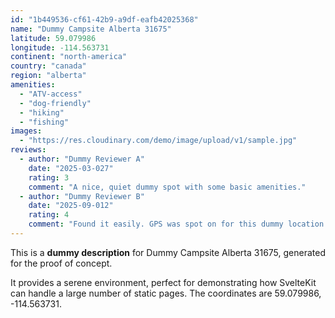 ```yaml
---
id: "1b449536-cf61-42b9-a9df-eafb42025368"
name: "Dummy Campsite Alberta 31675"
latitude: 59.079986
longitude: -114.563731
continent: "north-america"
country: "canada"
region: "alberta"
amenities:
  - "ATV-access"
  - "dog-friendly"
  - "hiking"
  - "fishing"
images:
  - "https://res.cloudinary.com/demo/image/upload/v1/sample.jpg"
reviews:
  - author: "Dummy Reviewer A"
    date: "2025-03-027"
    rating: 3
    comment: "A nice, quiet dummy spot with some basic amenities."
  - author: "Dummy Reviewer B"
    date: "2025-09-012"
    rating: 4
    comment: "Found it easily. GPS was spot on for this dummy location."
---
```


This is a **dummy description** for Dummy Campsite Alberta 31675, generated for the proof of concept.

It provides a serene environment, perfect for demonstrating how SvelteKit can handle a large number of static pages. The coordinates are 59.079986, -114.563731.
